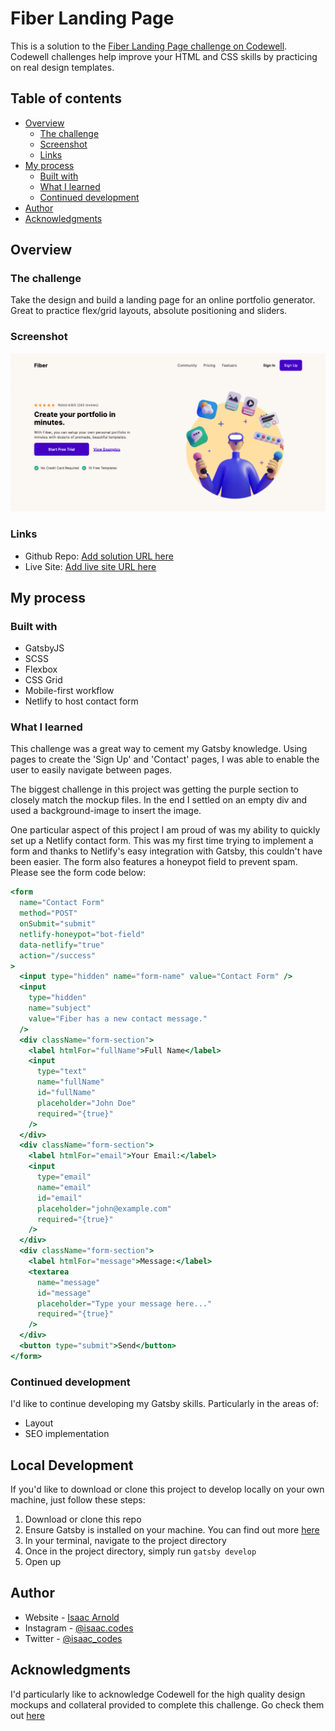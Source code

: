 # Fiber Landing Page

This is a solution to the [Fiber Landing Page challenge on Codewell](https://www.codewell.cc/challenges/608a7e639691700015db16d1). Codewell challenges help improve your HTML and CSS skills by practicing on real design templates.

## Table of contents

- [Overview](#overview)
  - [The challenge](#the-challenge)
  - [Screenshot](#screenshot)
  - [Links](#links)
- [My process](#my-process)
  - [Built with](#built-with)
  - [What I learned](#what-i-learned)
  - [Continued development](#continued-development)
- [Author](#author)
- [Acknowledgments](#acknowledgments)

## Overview

### The challenge

Take the design and build a landing page for an online portfolio generator. Great to practice flex/grid layouts, absolute positioning and sliders.

### Screenshot

![](./Screenshot_README.png)

### Links

- Github Repo: [Add solution URL here](https://github.com/IsaacArnold/fiber-landing-page-two)
- Live Site: [Add live site URL here](https://fiberlandingpage123.netlify.app/)

## My process

### Built with

- GatsbyJS
- SCSS
- Flexbox
- CSS Grid
- Mobile-first workflow
- Netlify to host contact form

### What I learned

This challenge was a great way to cement my Gatsby knowledge. Using pages to create the 'Sign Up' and 'Contact' pages, I was able to enable the user to easily navigate between pages.

The biggest challenge in this project was getting the purple section to closely match the mockup files. In the end I settled on an empty div and used a background-image to insert the image.

One particular aspect of this project I am proud of was my ability to quickly set up a Netlify contact form. This was my first time trying to implement a form and thanks to Netlify's easy integration with Gatsby, this couldn't have been easier. The form also features a honeypot field to prevent spam. Please see the form code below:

```jsx
<form
  name="Contact Form"
  method="POST"
  onSubmit="submit"
  netlify-honeypot="bot-field"
  data-netlify="true"
  action="/success"
>
  <input type="hidden" name="form-name" value="Contact Form" />
  <input
    type="hidden"
    name="subject"
    value="Fiber has a new contact message."
  />
  <div className="form-section">
    <label htmlFor="fullName">Full Name</label>
    <input
      type="text"
      name="fullName"
      id="fullName"
      placeholder="John Doe"
      required="{true}"
    />
  </div>
  <div className="form-section">
    <label htmlFor="email">Your Email:</label>
    <input
      type="email"
      name="email"
      id="email"
      placeholder="john@example.com"
      required="{true}"
    />
  </div>
  <div className="form-section">
    <label htmlFor="message">Message:</label>
    <textarea
      name="message"
      id="message"
      placeholder="Type your message here..."
      required="{true}"
    />
  </div>
  <button type="submit">Send</button>
</form>
```

### Continued development

I'd like to continue developing my Gatsby skills. Particularly in the areas of:

- Layout
- SEO implementation

## Local Development

If you'd like to download or clone this project to develop locally on your own machine, just follow these steps:

1. Download or clone this repo
2. Ensure Gatsby is installed on your machine. You can find out more [here](https://www.gatsbyjs.com/docs/quick-start/)
3. In your terminal, navigate to the project directory
4. Once in the project directory, simply run `gatsby develop`
5. Open up [](http://localhost:8000)

## Author

- Website - [Isaac Arnold](https://isaacarnold.dev/)
- Instagram - [@isaac.codes](https://www.instagram.com/isaac.codes/)
- Twitter - [@isaac_codes](https://twitter.com/isaac_codes)

## Acknowledgments

I'd particularly like to acknowledge Codewell for the high quality design mockups and collateral provided to complete this challenge. Go check them out [here](https://www.codewell.cc/)
